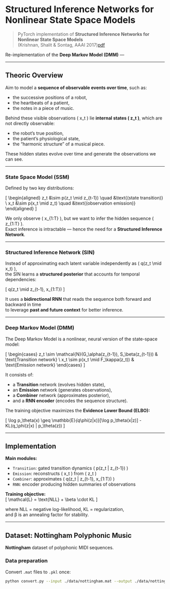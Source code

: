 # Structured Inference Networks for Nonlinear State Space Models

> PyTorch implementation of **Structured Inference Networks for Nonlinear State Space Models**  
> (Krishnan, Shalit & Sontag, AAAI 2017)[pdf](https://arxiv.org/pdf/1609.09869)

Re-implementation of the **Deep Markov Model (DMM)** —  

---

## Theoric Overview

Aim to model a **sequence of observable events over time**, such as:
- the successive positions of a robot,  
- the heartbeats of a patient,  
- the notes in a piece of music.

Behind these visible observations \( x_t \) lie **internal states \( z_t \)**, which are not directly observable:
- the robot’s true position,  
- the patient’s physiological state,  
- the “harmonic structure” of a musical piece.

These hidden states evolve over time and generate the observations we can see.

---

### State Space Model (SSM)

Defined by two key distributions:

\[
\begin{aligned}
z_t &\sim p(z_t \mid z_{t-1}) \quad &\text{(state transition)} \\
x_t &\sim p(x_t \mid z_t) \quad &\text{(observation emission)}
\end{aligned}
\]

We only observe \( x_{1:T} \), but we want to infer the hidden sequence \( z_{1:T} \).  
Exact inference is intractable — hence the need for a **Structured Inference Network**.

---

### Structured Inference Network (SIN)

Instead of approximating each latent variable independently as \( q(z_t \mid x_t) \),  
the SIN learns a **structured posterior** that accounts for temporal dependencies:

\[
q(z_t \mid z_{t-1}, x_{1:T})
\]

It uses a **bidirectional RNN** that reads the sequence both forward and backward in time  
to leverage **past and future context** for better inference.

---

### Deep Markov Model (DMM)

The Deep Markov Model is a nonlinear, neural version of the state-space model:

\[
\begin{cases}
z_t \sim \mathcal{N}(G_\alpha(z_{t-1}), S_\beta(z_{t-1})) & \text{Transition network} \\
x_t \sim p(x_t \mid F_\kappa(z_t)) & \text{Emission network}
\end{cases}
\]

It consists of:
- a **Transition** network (evolves hidden state),
- an **Emission** network (generates observations),
- a **Combiner** network (approximates posterior),
- and a **RNN encoder** (encodes the sequence structure).

The training objective maximizes the **Evidence Lower Bound (ELBO):**

\[
\log p_\theta(x) \geq \mathbb{E}_{q_\phi(z|x)}[\log p_\theta(x|z)] - KL(q_\phi(z|x) \| p_\theta(z))
\]

---

## Implementation 

**Main modules:**
- `Transition`: gated transition dynamics \( p(z_t | z_{t-1}) \)  
- `Emission`: reconstructs \( x_t \) from \( z_t \)  
- `Combiner`: approximates \( q(z_t | z_{t-1}, x_{1:T}) \)  
- `RNN`: encoder producing hidden summaries of observations  

**Training objective:**  
\[
\mathcal{L} = \text{NLL} + \beta \cdot KL
\]

where NLL = negative log-likelihood, KL = regularization,  
and β is an annealing factor for stability.

---

## Dataset: Nottingham Polyphonic Music

**Nottingham** dataset of polyphonic MIDI sequences.

### Data preparation
Convert `.mat` files to `.pkl` once:
```bash
python convert.py --input ./data/nottingham.mat --output ./data/nottingham.pkl
